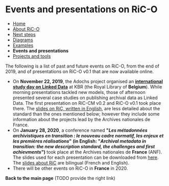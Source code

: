 # Events and presentations on RiC-O


* [Home](index.html)
* [About RiC-O](about.html)
* [Next steps](next-steps.html)
* [Diagrams](diagrams.html)
* [Examples](examples.html)
* **Events and presentations**
* [Projects and tools](projects-and-tools.html)


The following is a list of past and future events on RiC-O, from the end of 2019, and of presentations on RiC-O v0.1 that are now available online.

* On **November 22, 2019**, the Adochs project organised an **[international study day on Linked Data](http://adochs.be/linking/)** at KBR (the Royal Library of **Belgium**). While morning presentations tackled new models, those of afternoon presented several case studies on publishing archival data as Linked Data. The first presentation on RiC-CM v0.2 and RiC-O v0.1 took place there. The [slides on RiC, written in English](http://adochs.be/wp-content/uploads/2020/01/LinkingThePast_Brussels_20191122_RecordsInContexts.pdf), are less detailed about the standard than the ones mentioned below; however they include some information about the projects lead by the Archives nationales de France.
*  On **January 28, 2020**, a conference named **"_Les métadonnées archivistiques en transition : le nouveau cadre normatif, les enjeux et les premières réalisations_" (in English: "_Archival metadata in transition: the new description standard, the challenges and first achievments_")** took place at the Archives nationales de **France** (ANF). The slides used for each presentation can be downloaded from [here](https://labarchiv.hypotheses.org/1495). The [slides about RiC](https://f.hypotheses.org/wp-content/blogs.dir/2167/files/2020/02/20200128_2_RecordsInContexts_englishVersionAdded1003.pdf) are bilingual (French and English). 
*  There will be other events on RiC-O in **France** in 2020.



**Back to the main page** (TODO provide the right link)


